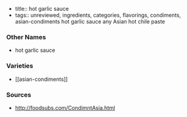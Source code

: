 - title:: hot garlic sauce
- tags:: unreviewed, ingredients, categories, flavorings, condiments, asian-condiments
hot garlic sauce any Asian hot chile paste

### Other Names

* hot garlic sauce

### Varieties

* [[asian-condiments]]

### Sources
* http://foodsubs.com/CondimntAsia.html
